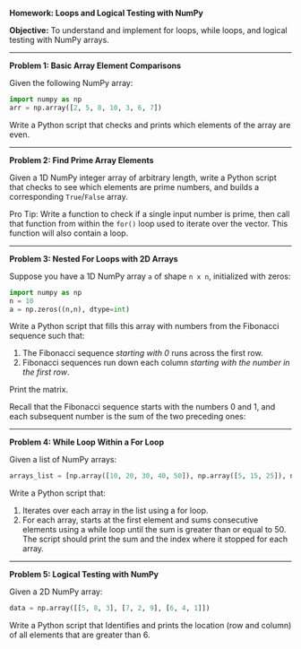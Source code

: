 **Homework: Loops and Logical Testing with NumPy**

**Objective:** To understand and implement for loops, while loops, and logical testing with NumPy arrays.

---

**Problem 1: Basic Array Element Comparisons**

Given the following NumPy array:
```python
import numpy as np
arr = np.array([2, 5, 8, 10, 3, 6, 7])
```

Write a Python script that checks and prints which elements of the array are even.

---

**Problem 2: Find Prime Array Elements**

Given a 1D NumPy integer array of arbitrary length, write a Python script that checks to see which elements are prime numbers, and builds a corresponding `True`/`False` array.

Pro Tip: Write a function to check if a single input number is prime, then call that function from within the `for()` loop used to iterate over the vector. This function will also contain a loop.

---

**Problem 3: Nested For Loops with 2D Arrays**

Suppose you have a 1D NumPy array `a` of shape `n x n`, initialized with zeros:

```python
import numpy as np
n = 10
a = np.zeros((n,n), dtype=int)
```

Write a Python script that fills this array with numbers from the Fibonacci sequence such that:

1. The Fibonacci sequence *starting with 0* runs across the first row.
2. Fibonacci sequences run down each column *starting with the number in the first row*.

Print the matrix.

Recall that the Fibonacci sequence starts with the numbers 0 and 1, and each subsequent number is the sum of the two preceding ones:

---

**Problem 4: While Loop Within a For Loop**

Given a list of NumPy arrays:
```python
arrays_list = [np.array([10, 20, 30, 40, 50]), np.array([5, 15, 25]), np.array([1, 2, 3, 4, 5, 6, 7, 8, 9])]
```

Write a Python script that:
1. Iterates over each array in the list using a for loop.
2. For each array, starts at the first element and sums consecutive elements using a while loop until the sum is greater than or equal to 50. The script should print the sum and the index where it stopped for each array.

---

**Problem 5: Logical Testing with NumPy**

Given a 2D NumPy array:
```python
data = np.array([[5, 8, 3], [7, 2, 9], [6, 4, 1]])
```

Write a Python script that Identifies and prints the location (row and column) of all elements that are greater than 6.





